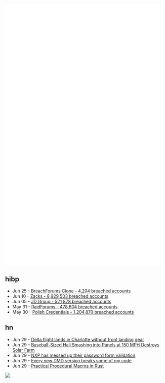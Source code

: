 ![Metrics](https://raw.githubusercontent.com/phixion/phixion/master/metrics.svg)

## hibp

<!--
for https://github.com/phixion/phixion/blob/main/.github/workflows/feeds.yml
-->
<!--START_SECTION:haveibeenpwnd-->
- Jun 25 - [BreachForums Clone - 4,204 breached accounts](https://haveibeenpwned.com/PwnedWebsites#BreachForumsClone)
- Jun 10 - [Zacks - 8,929,503 breached accounts](https://haveibeenpwned.com/PwnedWebsites#Zacks)
- Jun 05 - [JD Group - 521,878 breached accounts](https://haveibeenpwned.com/PwnedWebsites#JDGroup)
- May 31 - [RaidForums - 478,604 breached accounts](https://haveibeenpwned.com/PwnedWebsites#RaidForums)
- May 30 - [Polish Credentials - 1,204,870 breached accounts](https://haveibeenpwned.com/PwnedWebsites#PolishCredentials)
<!--END_SECTION:haveibeenpwnd-->

## hn

<!--
for https://github.com/phixion/phixion/blob/main/.github/workflows/feeds.yml
-->
<!--START_SECTION:hn-->
- Jun 29 - [Delta flight lands in Charlotte without front landing gear](https://www.wbtv.com/2023/06/28/plane-lands-charlotte-douglas-international-airport-after-dealing-with-mechanical-issues/)
- Jun 29 - [Baseball-Sized Hail Smashing into Panels at 150 MPH Destroys Solar Farm](https://cowboystatedaily.com/2023/06/27/baseball-sized-hail-smashing-into-panels-at-150-mph-destroys-scottsbluff-solar-farm/)
- Jun 29 - [NXP has messed up their password form validation](https://peterme.net/scraps/nxp-has-messed-up-their-password-form-validation.html)
- Jun 29 - [Every new DMD version breaks some of my code](https://forum.dlang.org/thread/ijbtgciijtxmlfzganpd@forum.dlang.org)
- Jun 29 - [Practical Procedural Macros in Rust](https://xy2.dev/blog/simple-proc-macro/)
<!--END_SECTION:hn-->

<!--
for https://yhype.me
-->
![](https://hit.yhype.me/github/profile?user_id=13013670)
